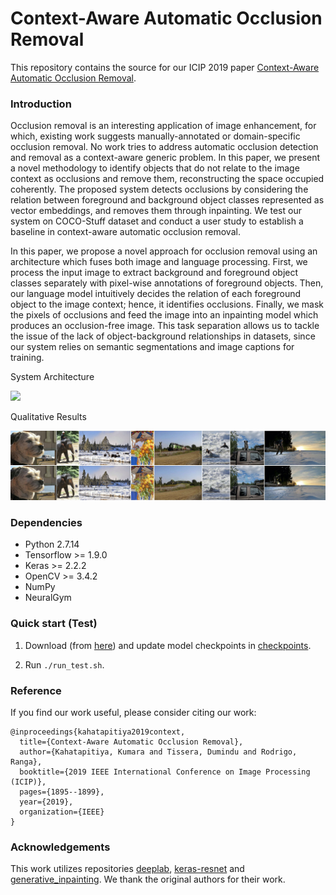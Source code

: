 # Context-Aware Automatic Occlusion Removal

This repository contains the source for our ICIP 2019 paper [Context-Aware Automatic Occlusion Removal](https://arxiv.org/pdf/1905.02710).

### Introduction

Occlusion removal is an interesting application of image enhancement, for which, existing work suggests manually-annotated or domain-specific occlusion removal. No work tries to address automatic occlusion detection and removal as a context-aware generic problem. In this paper, we present a novel methodology to identify objects that do not relate to the image context as occlusions and remove them, reconstructing the space occupied coherently. The proposed system detects occlusions by considering the relation between foreground and background object classes represented as vector embeddings, and removes them through inpainting. We test our system on COCO-Stuff dataset and conduct a user study to establish a baseline in context-aware automatic occlusion removal.

In this paper, we propose a novel approach for occlusion removal using an architecture which fuses both image and language processing. First, we process the input image to extract background and foreground object classes separately with pixel-wise annotations of foreground objects. Then, our language model intuitively decides the relation of each foreground object to the image context; hence, it identifies occlusions. Finally, we mask the pixels of occlusions and feed the image into an inpainting model which produces an occlusion-free image. This task separation allows us to tackle the issue of the lack of object-background relationships in datasets, since our system relies on semantic segmentations and image captions for training.

System Architecture

<img src="./figs/archi.jpg" width="600">

Qualitative Results

<img src="./figs/good_results2.jpg" width="1000">

### Dependencies

- Python 2.7.14
- Tensorflow >= 1.9.0
- Keras >= 2.2.2
- OpenCV >= 3.4.2
- NumPy
- NeuralGym

### Quick start (Test)

1. Download (from [here](https://drive.google.com/drive/folders/1Ga2iXdwAUygMIsIYQdHT0B6xsG6vDML7?usp=sharing)) and update model checkpoints in [checkpoints](./checkpoints).

2. Run `./run_test.sh`.

### Reference

If you find our work useful, please consider citing our work:
```
@inproceedings{kahatapitiya2019context,
  title={Context-Aware Automatic Occlusion Removal},
  author={Kahatapitiya, Kumara and Tissera, Dumindu and Rodrigo, Ranga},
  booktitle={2019 IEEE International Conference on Image Processing (ICIP)},
  pages={1895--1899},
  year={2019},
  organization={IEEE}
}
```

### Acknowledgements

This work utilizes repositories [deeplab](https://github.com/tensorflow/models/tree/master/research/deeplab), [keras-resnet](https://github.com/raghakot/keras-resnet) and [generative_inpainting](https://github.com/JiahuiYu/generative_inpainting). We thank the original authors for their work.
